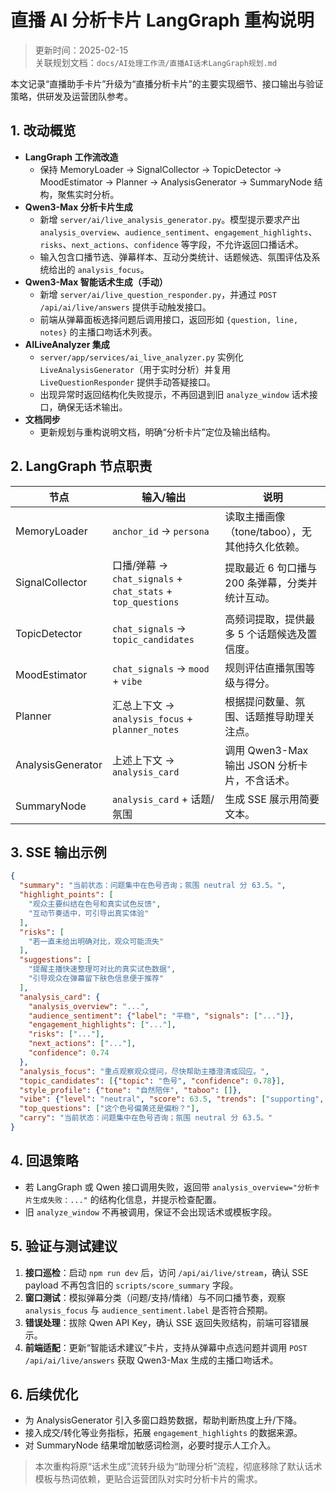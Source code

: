 # 直播 AI 分析卡片 LangGraph 重构说明

> 更新时间：2025-02-15  
> 关联规划文档：`docs/AI处理工作流/直播AI话术LangGraph规划.md`

本文记录“直播助手卡片”升级为“直播分析卡片”的主要实现细节、接口输出与验证策略，供研发及运营团队参考。

## 1. 改动概览

- **LangGraph 工作流改造**
  - 保持 MemoryLoader → SignalCollector → TopicDetector → MoodEstimator → Planner → AnalysisGenerator → SummaryNode 结构，聚焦实时分析。
- **Qwen3-Max 分析卡片生成**
  - 新增 `server/ai/live_analysis_generator.py`。模型提示要求产出 `analysis_overview`、`audience_sentiment`、`engagement_highlights`、`risks`、`next_actions`、`confidence` 等字段，不允许返回口播话术。
  - 输入包含口播节选、弹幕样本、互动分类统计、话题候选、氛围评估及系统给出的 `analysis_focus`。
- **Qwen3-Max 智能话术生成（手动）**
  - 新增 `server/ai/live_question_responder.py`，并通过 `POST /api/ai/live/answers` 提供手动触发接口。
  - 前端从弹幕面板选择问题后调用接口，返回形如 `{question, line, notes}` 的主播口吻话术列表。
- **AILiveAnalyzer 集成**
  - `server/app/services/ai_live_analyzer.py` 实例化 `LiveAnalysisGenerator`（用于实时分析）并复用 `LiveQuestionResponder` 提供手动答疑接口。
  - 出现异常时返回结构化失败提示，不再回退到旧 `analyze_window` 话术接口，确保无话术输出。
- **文档同步**
  - 更新规划与重构说明文档，明确“分析卡片”定位及输出结构。

## 2. LangGraph 节点职责

| 节点 | 输入/输出 | 说明 |
| ---- | -------- | ---- |
| MemoryLoader | `anchor_id` → `persona` | 读取主播画像（tone/taboo），无其他持久化依赖。 |
| SignalCollector | 口播/弹幕 → `chat_signals` + `chat_stats` + `top_questions` | 提取最近 6 句口播与 200 条弹幕，分类并统计互动。 |
| TopicDetector | `chat_signals` → `topic_candidates` | 高频词提取，提供最多 5 个话题候选及置信度。 |
| MoodEstimator | `chat_signals` → `mood` + `vibe` | 规则评估直播氛围等级与得分。 |
| Planner | 汇总上下文 → `analysis_focus` + `planner_notes` | 根据提问数量、氛围、话题推导助理关注点。 |
| AnalysisGenerator | 上述上下文 → `analysis_card` | 调用 Qwen3-Max 输出 JSON 分析卡片，不含话术。 |
| SummaryNode | `analysis_card` + 话题/氛围 | 生成 SSE 展示用简要文本。 |

## 3. SSE 输出示例

```json
{
  "summary": "当前状态：问题集中在色号咨询；氛围 neutral 分 63.5。",
  "highlight_points": [
    "观众主要纠结在色号和真实试色反馈",
    "互动节奏适中，可引导出真实体验"
  ],
  "risks": [
    "若一直未给出明确对比，观众可能流失"
  ],
  "suggestions": [
    "提醒主播快速整理可对比的真实试色数据",
    "引导观众在弹幕留下肤色信息便于推荐"
  ],
  "analysis_card": {
    "analysis_overview": "...",
    "audience_sentiment": {"label": "平稳", "signals": ["..."]},
    "engagement_highlights": ["..."],
    "risks": ["..."],
    "next_actions": ["..."],
    "confidence": 0.74
  },
  "analysis_focus": "重点观察观众提问，尽快帮助主播澄清或回应。",
  "topic_candidates": [{"topic": "色号", "confidence": 0.78}],
  "style_profile": {"tone": "自然陪伴", "taboo": []},
  "vibe": {"level": "neutral", "score": 63.5, "trends": ["supporting", "interaction_light"]},
  "top_questions": ["这个色号偏黄还是偏粉？"],
  "carry": "当前状态：问题集中在色号咨询；氛围 neutral 分 63.5。"
}
```

## 4. 回退策略

- 若 LangGraph 或 Qwen 接口调用失败，返回带 `analysis_overview="分析卡片生成失败：..."` 的结构化信息，并提示检查配置。
- 旧 `analyze_window` 不再被调用，保证不会出现话术或模板字段。

## 5. 验证与测试建议

1. **接口巡检**：启动 `npm run dev` 后，访问 `/api/ai/live/stream`，确认 SSE payload 不再包含旧的 `scripts/score_summary` 字段。
2. **窗口测试**：模拟弹幕分类（问题/支持/情绪）与不同口播节奏，观察 `analysis_focus` 与 `audience_sentiment.label` 是否符合预期。
3. **错误处理**：拔除 Qwen API Key，确认 SSE 返回失败结构，前端可容错展示。
4. **前端适配**：更新“智能话术建议”卡片，支持从弹幕中点选问题并调用 `POST /api/ai/live/answers` 获取 Qwen3-Max 生成的主播口吻话术。

## 6. 后续优化

- 为 AnalysisGenerator 引入多窗口趋势数据，帮助判断热度上升/下降。
- 接入成交/转化等业务指标，拓展 `engagement_highlights` 的数据来源。
- 对 SummaryNode 结果增加敏感词检测，必要时提示人工介入。

> 本次重构将原“话术生成”流转升级为“助理分析”流程，彻底移除了默认话术模板与热词依赖，更贴合运营团队对实时分析卡片的需求。
